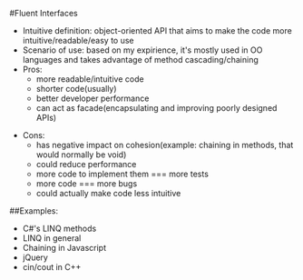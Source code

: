 #Fluent Interfaces

+ Intuitive definition: object-oriented API that aims to make the code more intuitive/readable/easy to use
+ Scenario of use: based on my expirience, it's mostly used in OO languages and takes advantage of method cascading/chaining
+ Pros:
	- more readable/intuitive code
	- shorter code(usually)
	- better developer performance
	- can act as facade(encapsulating and improving poorly designed APIs)
- Cons:
	- has negative impact on cohesion(example: chaining in methods, that would normally be void)
	- could reduce performance
	- more code to implement them === more tests
	- more code === more bugs
	- could actually make code less intuitive
	
##Examples:
+ C#'s LINQ methods
+ LINQ in general
+ Chaining in Javascript
+ jQuery
+ cin/cout in C++